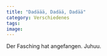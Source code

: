 ```yaml
---
title: "Dadäää, Dadää, Dadää"
category: Verschiedenes
tags: 
image: 
---
```


Der Fasching hat angefangen. Juhuu.